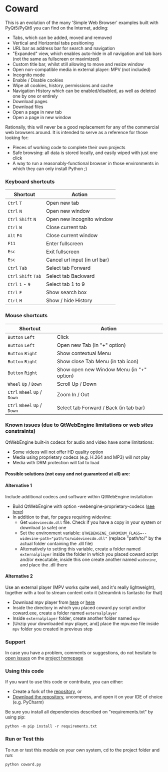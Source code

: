 # Coward

This is an evolution of the many 'Simple Web Browser' examples built with PyQt5/PyQt6 you can find on the Internet, adding:

- Tabs, which can be added, moved and removed
- Vertical and Horizontal tabs positioning
- URL bar as address bar for search and navigation
- "Expanded" view, which enables auto-hide in all navigation and tab bars (not the same as fullscreen or maximized)
- Custom title bar, whilst still allowing to move and resize window
- Open non-compatible media in external player: MPV (not included)
- Incognito mode
- Enable / Disable cookies
- Wipe all cookies, history, permissions and cache
- Navigation History which can be enabled/disabled, as well as deleted one by one or entirely
- Download pages
- Download files
- Open a page in new tab
- Open a page in new window

Rationally, this will never be a good replacement for any of the commercial web browsers around. It is intended to serve as a reference for those looking for:
- Pieces of working code to complete their own projects
- Safe browsing: all data is stored locally, and easily wiped with just one click
- A way to run a reasonably-functional browser in those environments in which they can only install Python ;)

### Keyboard shortcuts

| Shortcut             | Action                        |
|----------------------|-------------------------------|
| `Ctrl` `T`           | Open new tab                  |
| `Ctrl` `N`           | Open new window               |
| `Ctrl` `Shift` `N`   | Open new incognito window     |
| `Ctrl` `W`           | Close current tab             |
| `Alt` `F4`           | Close current window          |
| `F11`                | Enter fullscreen              |
| `Esc`                | Exit fullscreen               |
| `Esc`                | Cancel url input (in url bar) |
| `Ctrl` `Tab`         | Select tab Forward            |
| `Ctrl` `Shift` `Tab` | Select tab Backward           |
| `Ctrl` `1` - `9`     | Select tab 1 to 9             |
| `Ctrl` `F`           | Show search box               |
| `Ctrl` `H`           | Show / hide History           |

### Mouse shortcuts

| Shortcut                     | Action                                    |
|------------------------------|-------------------------------------------|
| `Button` `Left`              | Click                                     |
| `Button` `Left`              | Open new Tab (in "+" option)              |
| `Button` `Right`             | Show contextual Menu                      |
| `Button` `Right`             | Show close Tab Menu (in tab icon)         |
| `Button` `Right`             | Show open new Window Menu (in "+" option) |
| `Wheel` `Up` / `Down`        | Scroll Up / Down                          |
| `Ctrl` `Wheel` `Up` / `Down` | Zoom In / Out                             |
| `Ctrl` `Wheel` `Up` / `Down` | Select tab Forward / Back (in tab bar)    |

### Known issues (due to QtWebEngine limitations or web sites constraints)

QtWebEngine built-in codecs for audio and video have some limitations:
- Some videos will not offer HD quality option
- Media using proprietary codecs (e.g. H.264 and MP3) will not play 
- Media with DRM protection will fail to load

#### Possible solutions (not easy and not guaranteed at all) are:

#### Alternative 1
Include additional codecs and software within QtWebEngine installation

- Build QtWebEngine with option -webengine-proprietary-codecs ([see here](https://doc.qt.io/qt-6/qtwebengine-features.html#audio-and-video-codecs))
- In addition to that, for pages requiring widevine:
  - Get `widevinecdm.dll` file. Check if you have a copy in your system or download (a safe) one
  - Set the environment variable: `QTWEBENGINE_CHROMIUM_FLAGS=--widevine-path="path/to/widevinecdm.dll"` (replace "path/to/" by the actual folder containing the .dll file)
  - Alternatively to setting this variable, create a folder named `externalplayer` inside the folder in which you placed coward script and/or executable, inside this one create another named `widevine`, and place the .dll there

#### Alternative 2
Use an external player (MPV works quite well, and it's really lightweight), together with a tool to stream content onto it (streamlink is fantastic for that)

- Download mpv player from [here](https://github.com/shinchiro/mpv-winbuild-cmake/releases/download/20250827/mpv-aarch64-20250827-git-9f153e2.7z) or [here](https://github.com/zhongfly/mpv-winbuild/releases/download/2025-09-01-efb70d7/mpv-aarch64-20250901-git-efb70d7.7z)
- Inside the directory in which you placed coward.py script and/or coward.exe, create a folder named `externalplayer`
- Inside `externalplayer` folder, create another folder named `mpv`
- [Unzip your downloaded mpv player, and] place the mpv.exe file inside `mpv` folder you created in previous step

### Support

In case you have a problem, comments or suggestions, do not hesitate to [open issues](https://github.com/Kalmat/Coward/issues) on the [project homepage](https://github.com/Kalmat/Coward)

### Using this code

If you want to use this code or contribute, you can either:

- Create a fork of the [repository](https://github.com/Kalmat/Coward), or
- [Download the repository](https://github.com/Kalmat/Coward/archive/refs/heads/master.zip), uncompress, and open it on your IDE of choice (e.g. PyCharm)

Be sure you install all dependencies described on "requirements.txt" by using pip:

    python -m pip install -r requirements.txt

### Run or Test this

To run or test this module on your own system, cd to the project folder and run:

    python coward.py
